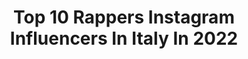 ---
title: Top 10 Rappers Instagram Influencers In Italy In 2022
description: >-
  Find top rappers Instagram influencers in Italy in 2022. Most popular hashtags: #rapper #rap #estate2020.
platform: Instagram
hits: 79
text_top: Analyze the most popular Instagram profiles on inBeat.
text_bottom: Our search engine has 79 Instagram influencers like this in Italy for you to work with.
profiles:
  - username: "luccibrokenspeakers"
    fullname: >-
      LUCCI BROKENSPEAKERS
    bio: >-
      Raffaele Lucci: veteran rapper, scenografo, brokenspeakers crew. Classe ‘84. Pagina personale:
    location: "Italy"
    followers: 31408
    engagement: 453
    commentsToLikes: 0.025052
    id: ck5pyti54xq640i119hj997fv
    verified: false
    hashtags: "#blackouttuesday"
  - username: "speakercenzou"
    fullname: >-
      Speaker Cenzou
    bio: >-
      Rapper, Producer, Writer, and Jedi Master
    location: "Italy"
    followers: 10846
    engagement: 308
    commentsToLikes: 0.075561
    id: ck5c4tt2t23b20i11aeou4nby
    verified: false
    hashtags: "#sodostudio, #rap, #riseandshine, #cenzougram"
  - username: "tommy_kuti"
    fullname: >-
      Big Tolu
    bio: >-
      In teoria sono un rapper, in pratica faccio mille altre cose. Mi conoscono come l’#afroitaliano 🇮🇹 🇳🇬 Be yourself!
    location: "Italy"
    followers: 37867
    engagement: 280
    commentsToLikes: 0.031770
    id: ck5c61vi24jy00i11appv5hrq
    verified: true
    hashtags: "#wehaveadream, #afroitaliano, #desenzanodelgarda, #tommykuti"
  - username: "nexcassel"
    fullname: >-
      NEX CASSEL
    bio: >-
      BEST RAPPER ALIVE. AdriaCosta / MicroMala. VENETO 🔱 VETERAN Caorle/Jesolo/Milano/Treviso TIRO DA TRE feat @quentinquaranta 🏀🏀🏀. FUORI ORA ⤵️
    location: "Italy"
    followers: 22674
    engagement: 957
    commentsToLikes: 0.043799
    id: ck6tzy86qcjmk0j71mmnl8e8k
    verified: false
    hashtags: ""
  - username: "davideshorty"
    fullname: >-
      Davide Shorty
    bio: >-
      Singer, songwriter, rapper and producer. World citizen. ⬇️ Ascolta il nuovo singolo “Regina” in semifinale @sanremorai (#sanremogiovani )
    location: "Italy"
    followers: 55268
    engagement: 276
    commentsToLikes: 0.029623
    id: ck5q6gwntxclm0i11dvbrv8qp
    verified: true
    hashtags: "#onelove, #audioqualitylab, #adv, #davideshorty"
  - username: "neroneofficial"
    fullname: >-
      NERONE. ENNE E ERRE O ENNE E
    bio: >-
      MILANO LAST RAPPER ALIVE Info- booking-Management: thomas@gunamanagement.com BATACLAN FT @fabri_fibra OUT NOW
    location: "Italy"
    followers: 123484
    engagement: 1237
    commentsToLikes: 0.014910
    id: ck6tu3e82e2zi0j71ictrxfsa
    verified: true
    hashtags: ""
  - username: "ugoborghetti126"
    fullname: >-
      Ugo Borghetti
    bio: >-
      CXXVI UBC LOVEGANG BEAT ugoborghettibeat@gmail.com Per info feat e tutte l altre cazzate da rapper Ugoborghetti126@gmail.com
    location: "Italy"
    followers: 54046
    engagement: 1843
    commentsToLikes: 0.014533
    id: ck5qcrnils0820i11k06bfhkp
    verified: false
    hashtags: ""
  - username: "ceskielloo"
    fullname: >-
      THE ØNLY ONE CESKIELLØ
    bio: >-
      COMICO〰️ACTOR SANGUE NELLA MUSICA 🎶 👂🏽🎧👂🏽 RAPPER FREE LANCE 🎙 BIG REELS 🤦🏿‍♂️ ✖️ business and collaborazioni 📩ceskiello1985@gmail.com
    location: "Italy"
    followers: 74379
    engagement: 190
    commentsToLikes: 0.030693
    id: ck5zvi34j4a340i14njv2lcvg
    verified: false
    hashtags: "#cabriochallenge, #ceskiello, #cabrio, #imarchiati"
  - username: "trap_messaggi"
    fullname: >-
      Frasi Dalle Migliori Canzoni
    bio: >-
      ✍🏻 Frasi dalle migliori CANZONI✍🏻 FOUNDER: @iamsenex 🙋🏻‍♂️ — 💰 CLICCA QUI SE SEI UN RAPPER/TRAPPER EMERGENTE💰 — 👇🏻👇🏻👇🏻
    location: "Italy"
    followers: 38420
    engagement: 712
    commentsToLikes: 0.037131
    id: ck9hcfyqil7bk0j78hfqwnkl3
    verified: false
    hashtags: "#tatuaggio, #insieme, #tivogliobene, #pensierieparole"
  - username: "kartoucha_official"
    fullname: >-
      K-rtoucha 🇹🇳Tunis 🇨🇭Zürich
    bio: >-
      Rapper • Songwriter Booking & Business :kartouchabooking@gmail.com Kartoucha - ” Allez oh” clip video out now!
    location: "Italy"
    followers: 7950
    engagement: 488
    commentsToLikes: 0.037337
    id: ck5hef8kwslhn0i114rfvfc7n
    verified: false
    hashtags: "#love, #video, #bro, #arab"
---